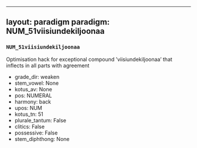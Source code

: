 
---
layout: paradigm
paradigm: NUM_51viisiundekiljoonaa
---
### ` NUM_51viisiundekiljoonaa `

Optimisation hack for exceptional compound ’viisiundekiljoonaa’ that inflects in all parts with agreement
* grade_dir: weaken
* stem_vowel: None
* kotus_av: None
* pos: NUMERAL
* harmony: back
* upos: NUM
* kotus_tn: 51
* plurale_tantum: False
* clitics: False
* possessive: False
* stem_diphthong: None
